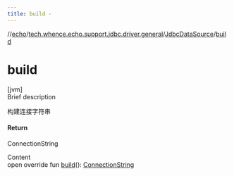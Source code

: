 ```yaml
---
title: build -
---
```

//[echo](../../index.md)/[tech.whence.echo.support.jdbc.driver.general](../index.md)/[JdbcDataSource](index.md)/[build](build.md)



# build  
[jvm]  
Brief description  


构建连接字符串



#### Return  


ConnectionString

  
Content  
open override fun [build](build.md)(): [ConnectionString](../../tech.whence.echo.dal.connection/-connection-string/index.md)  



